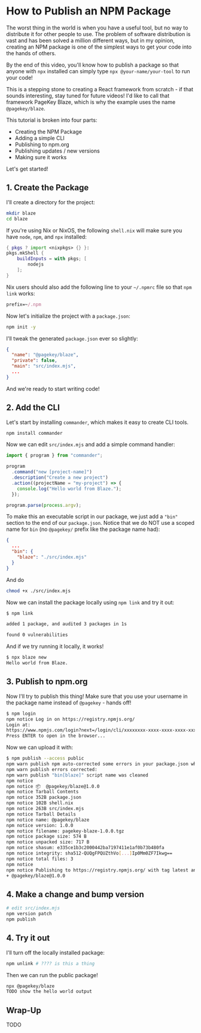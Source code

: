# How to Publish an NPM Package

The worst thing in the world is when you have a useful tool, but no way to distribute it for other people to use. The problem of software distribution is vast and has been solved a million different ways, but in my opinion, creating an NPM package is one of the simplest ways to get your code into the hands of others.

By the end of this video, you'll know how to publish a package so that anyone with `npx` installed can simply type `npx @your-name/your-tool` to run your code!

This is a stepping stone to creating a React framework from scratch - if that sounds interesting, stay tuned for future videos! I'd like to call that framework PageKey Blaze, which is why the example uses the name `@pagekey/blaze`.

This tutorial is broken into four parts:

- Creating the NPM Package
- Adding a simple CLI
- Publishing to npm.org
- Publishing updates / new versions
- Making sure it works

Let's get started!


## 1. Create the Package

I'll create a directory for the project:

```bash
mkdir blaze
cd blaze
```

If you're using Nix or NixOS, the following `shell.nix` will make sure you have `node`, `npm`, and `npx` installed:

```nix
{ pkgs ? import <nixpkgs> {} }:
pkgs.mkShell {
    buildInputs = with pkgs; [
        nodejs
    ];
}
```

Nix users should also add the following line to your `~/.npmrc` file so that `npm link` works:

```nix
prefix=~/.npm
```

Now let's initialize the project with a `package.json`:

```bash
npm init -y
```

I'll tweak the generated `package.json` ever so slightly:

```json
{
  "name": "@pagekey/blaze",
  "private": false,
  "main": "src/index.mjs",
  ...
}
```

And we're ready to start writing code!


## 2. Add the CLI

Let's start by installing `commander`, which makes it easy to create CLI tools.

```bash
npm install commander
```

Now we can edit `src/index.mjs` and add a simple command handler:

```js
import { program } from "commander";

program
  .command("new [project-name]")
  .description("Create a new project")
  .action((projectName = "my-project") => {
    console.log("Hello world from Blaze.");
  });

program.parse(process.argv);
```

To make this an executable script in our package, we just add a `"bin"` section to the end of our `package.json`. Notice that we do NOT use a scoped name for `bin` (no `@pagekey/` prefix like the package name had):

```json
{
  ...
  "bin": {
    "blaze": "./src/index.mjs"
  }
}
```

And do

```bash
chmod +x ./src/index.mjs
```

Now we can install the package locally using `npm link` and try it out:

```bash
$ npm link

added 1 package, and audited 3 packages in 1s

found 0 vulnerabilities
```

And if we try running it locally, it works!

```bash
$ npx blaze new
Hello world from Blaze.
```


## 3. Publish to npm.org

Now I'll try to publish this thing! Make sure that you use your username in the package name instead of `@pagekey` - hands off!

```bash
$ npm login
npm notice Log in on https://registry.npmjs.org/
Login at:
https://www.npmjs.com/login?next=/login/cli/xxxxxxxx-xxxx-xxxx-xxxx-xxxxxxxxxxxx
Press ENTER to open in the browser...
```

Now we can upload it with:

```bash
$ npm publish --access public
npm warn publish npm auto-corrected some errors in your package.json when publishing.  Please run "npm pkg fix" to address these errors.
npm warn publish errors corrected:
npm warn publish "bin[blaze]" script name was cleaned
npm notice
npm notice 📦  @pagekey/blaze@1.0.0
npm notice Tarball Contents
npm notice 352B package.json
npm notice 102B shell.nix
npm notice 263B src/index.mjs
npm notice Tarball Details
npm notice name: @pagekey/blaze
npm notice version: 1.0.0
npm notice filename: pagekey-blaze-1.0.0.tgz
npm notice package size: 574 B
npm notice unpacked size: 717 B
npm notice shasum: e335ce1b3c2000442ba7197411e1af0b73b480fa
npm notice integrity: sha512-QUQgFPQUZthVo[...]Ip0Mm0ZF7Ikwg==
npm notice total files: 3
npm notice
npm notice Publishing to https://registry.npmjs.org/ with tag latest and public access
+ @pagekey/blaze@1.0.0
```

## 4. Make a change and bump version

```bash
# edit src/index.mjs
npm version patch
npm publish
```


## 4. Try it out

I'll turn off the locally installed package:

```bash
npm unlink # ???? is this a thing
```

Then we can run the public package!

```bash
npx @pagekey/blaze
TODO show the hello world output
```

## Wrap-Up

TODO
